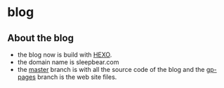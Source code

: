 # blog

## About the blog
- the blog now is build with [HEXO](http://hexo.io).
- the domain name is sleepbear.com
- the [master](https://github.com/scofieldsoros/blog/tree/master) branch is with all the source code of the blog
and the [gp-pages](https://github.com/scofieldsoros/blog/tree/gh-pages) branch is the web site files.
